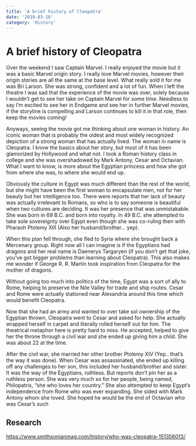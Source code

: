 ```yaml
---
title: 'A brief history of Cleopatra'
date: '2019-03-18'
category: 'History'
---
```


# A brief history of Cleopatra

Over the weekend I saw Captain Marvel. I really enjoyed the movie but it was a basic Marvel origin story. I really love Marvel movies, however their origin stories are all the same at the base level. What really sold it for me was Bri Larson. She was strong, confident and a lot of fun. When I left the theatre I was sad that the experience of the movie was over, solely because I wouldn’t get to see her take on Captain Marvel for some time. Needless to say I’m excited to see her in Endgame and see her in further Marvel movies, if the storyline is compelling and Larson continues to kill it in that role, then keep the movies coming!

Anyways, seeing the movie got me thinking about one woman in history. An iconic woman that is probably the oldest and most widely recognized depiction of a strong woman that has actually lived. The woman in name is Cleopatra. I know the basics about her story, but most of it has been glamorized by Hollywood and what not. I took a Roman history class in college and she was overshadowed by Mark Antony, Cesar and Octavian. What I want to know, is more about the Egyptian princess and how she got from where she was, to where she would end up.

Obviously the culture in Egypt was much different than the rest of the world, but she might have been the first woman to encapsulate men, not for her beauty but her intelligence too. There were reports that her lack of beauty was actually irrelevant to Romans, so who is to say someone is beautiful when two cultures are deciding. It was her presence that was unmistakable. She was born in 69 B.C. and born into royalty. In 49 B.C. she attempted to take sole sovereignty over Egypt even though she was co-ruling then with Pharaoh Ptolemy XIII (Also her husband/brother… yep).

When this plan fell through, she fled to Syria where she brought back a Mercenary group. Right now all I can imagine is if the Egyptians had dragons and her real name is Daenerys Targaryen (if you don’t get that joke, you’ve got bigger problems than learning about Cleopatra). This also makes me wonder if George R. R. Martin took inspiration from Cleopatra for the mother of dragons. 

Without going too much into politics of the time, Egypt was a sort of ally to Rome, helping to preserve the Nile Valley for trade and ship routes. Cesar and Rome were actually stationed near Alexandria around this time which would benefit Cleopatra.

Now that she had an army and wanted to over take sol ownership of the Egyptian thrown, Cleopatra went to Cesar and asked for help. She actually wrapped herself in carpet and literally rolled herself out for him. The theatrical metaphor here is pretty hard to miss. He accepted, helped to give her the throne through a civil war and she ended up giving him a child. She was about 22 at the time.

After the civil war, she married her other brother Ptolemy XIV (Yep.. that’s the way it was done). When Cesar was assassinated, she ended up killing off any challenges to her son, this included her husband/brother and sister. It was the way of the Egyptians, ruthless. But reports don’t pin her as a ruthless person. She was very much so for her people, being named, Philopatris, “she who loves her country.” She also attempted to keep Egypt’s independence from Rome who was ever expanding. She sided with Mark Antony whom she loved. She hoped he would be the end of Octavian who was Cesar’s such

## Research

https://www.smithsonianmag.com/history/who-was-cleopatra-151356013/